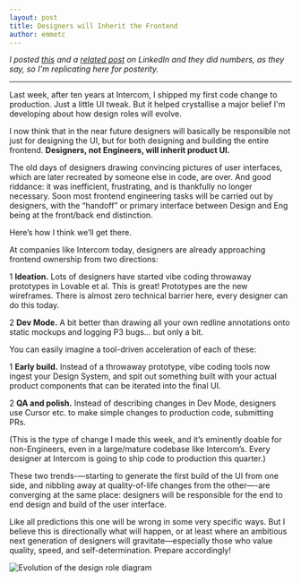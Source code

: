 ```yaml
---
layout: post
title: Designers will Inherit the Frontend
author: emmetc
---
```


_I posted [this](https://www.linkedin.com/posts/emmetconnolly_last-week-after-ten-years-at-intercom-i-activity-7336000287649767424-DrUk/) and a [related post](https://www.linkedin.com/posts/emmetconnolly_the-design-team-at-intercom-are-developing-activity-7336441146304331777-nmSI?utm_source=share&utm_medium=member_desktop&rcm=ACoAAABEXGwB7X9VnQU4mrnenO1yPB55jjz463Y) on LinkedIn and they did numbers, as they say, so I'm replicating here for posterity._

---

Last week, after ten years at Intercom, I shipped my first code change to production. Just a little UI tweak. But it helped crystallise a major belief I'm developing about how design roles will evolve.

I now think that in the near future designers will basically be responsible not just for designing the UI, but for both designing and building the entire frontend. **Designers, not Engineers, will inherit product UI.**

The old days of designers drawing convincing pictures of user interfaces, which are later recreated by someone else in code, are over. And good riddance: it was inefficient, frustrating, and is thankfully no longer necessary. Soon most frontend engineering tasks will be carried out by designers, with the “handoff” or primary interface between Design and Eng being at the front/back end distinction.

Here’s how I think we’ll get there.

At companies like Intercom today, designers are already approaching frontend ownership from two directions:

1 **Ideation.** Lots of designers have started vibe coding throwaway prototypes in Lovable et al. This is great! Prototypes are the new wireframes. There is almost zero technical barrier here, every designer can do this today.

2 **Dev Mode.** A bit better than drawing all your own redline annotations onto static mockups and logging P3 bugs… but only a bit.

You can easily imagine a tool-driven acceleration of each of these:

1 **Early build.** Instead of a throwaway prototype, vibe coding tools now ingest your Design System, and spit out something built with your actual product components that can be iterated into the final UI.

2 **QA and polish.** Instead of describing changes in Dev Mode, designers use Cursor etc. to make simple changes to production code, submitting PRs.

(This is the type of change I made this week, and it’s eminently doable for non-Engineers, even in a large/mature codebase like Intercom’s. Every designer at Intercom is going to ship code to production this quarter.)

These two trends-—starting to generate the first build of the UI from one side, and nibbling away at quality-of-life changes from the other—-are converging at the same place: designers will be responsible for the end to end design and build of the user interface.

Like all predictions this one will be wrong in some very specific ways. But I believe this is directionally what will happen, or at least where an ambitious next generation of designers will gravitate—especially those who value quality, speed, and self-determination. Prepare accordingly!

![Evolution of the design role diagram](http://thoughtwax.com/uploads/2025/frontend.png)